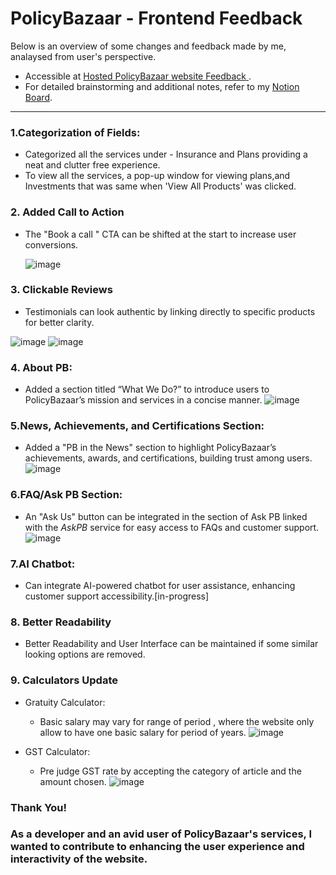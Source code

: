 # PolicyBazaar - Frontend Feedback

 Below is an overview of some changes and feedback made by me, analaysed from user's perspective.
-  Accessible at [Hosted PolicyBazaar website Feedback ](https://www.polcybazaar.netlify.app).
- For detailed brainstorming and additional notes, refer to my [Notion Board](https://www.notion.so/PolicyBazaar-Website-frontend-feedback-154af1946eba807a991bfcc84c59fcaa?pvs=4).
---
### **1.Categorization of Fields:**
  - Categorized all the services under - Insurance and Plans providing a neat and clutter free experience.
  - To view all the services, a pop-up window for viewing plans,and Investments that was same when 'View All Products' was clicked. 
### **2. Added Call to Action**
 - The "Book a call " CTA can be shifted at the start to increase user conversions.

   ![image](https://github.com/user-attachments/assets/ded00f2d-932c-473a-8755-f43f521259ac)

### **3. Clickable Reviews**
  - Testimonials can look authentic by linking directly to specific products for better clarity.

   ![image](https://github.com/user-attachments/assets/5068264e-5071-4b5f-850f-a128c69fc3eb) 
  ![image](https://github.com/user-attachments/assets/c2df3a02-3110-4fe3-9845-0c707875409d)


### **4. About PB:**
  - Added a section titled “What We Do?” to introduce users to PolicyBazaar’s mission and services in a concise manner.
![image](https://github.com/user-attachments/assets/b3c9b344-864d-4cf0-91d5-ace3a316e023)

### **5.News, Achievements, and Certifications Section:**
  - Added a "PB in the News" section to highlight PolicyBazaar’s achievements, awards, and certifications, building trust among users. 
![image](https://github.com/user-attachments/assets/c3b420cd-9a88-4bad-b84a-2b79aa130f4d)

### **6.FAQ/Ask PB Section:**
  - An "Ask Us" button can be integrated in the section of Ask PB linked with the *AskPB* service for easy access to FAQs and customer support.  
![image](https://github.com/user-attachments/assets/f9272a51-9980-47f7-ac6d-523138cc1fe8)

### **7.AI Chatbot:**
  - Can integrate AI-powered chatbot for user assistance, enhancing customer support accessibility.[in-progress]
### **8. Better Readability**
  - Better Readability and User Interface can be maintained if some similar looking options are removed.
### **9. Calculators Update**
- Gratuity Calculator:
  - Basic salary may vary for range of period , where the website only allow to have one basic salary for period of years.
![image](https://github.com/user-attachments/assets/d1ce37b4-684d-43b6-8b25-1b5ebe5ed18b)

- GST Calculator:
  - Pre judge GST rate by accepting the category of article and the amount chosen.
![image](https://github.com/user-attachments/assets/768df970-f556-41f2-8904-e26501d1063f)

### Thank You!
### As a developer and an avid user of PolicyBazaar's services, I wanted to contribute to enhancing the user experience and interactivity of the website.
